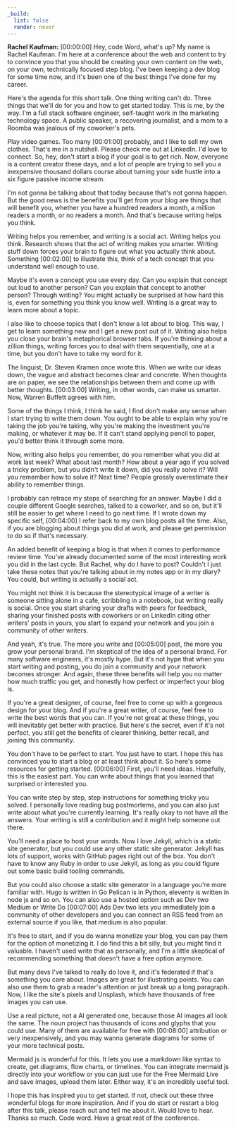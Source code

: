 ```yaml
---
_build:
  list: false
  render: never
---
```


**Rachel Kaufman:** [00:00:00] Hey, code Word, what's up? My name is Rachel Kaufman. I'm here at a conference about the web and content to try to convince you that you should be creating your own content on the web, on your own, technically focused step blog. I've been keeping a dev blog for some time now, and it's been one of the best things I've done for my career.

Here's the agenda for this short talk. One thing writing can't do. Three things that we'll do for you and how to get started today. This is me, by the way. I'm a full stack software engineer, self-taught work in the marketing technology space. A public speaker, a recovering journalist, and a mom to a Roomba was jealous of my coworker's pets.

Play video games. Too many [00:01:00] probably, and I like to sell my own clothes. That's me in a nutshell. Please check me out at LinkedIn. I'd love to connect. So, hey, don't start a blog if your goal is to get rich. Now, everyone is a content creator these days, and a lot of people are trying to sell you a inexpensive thousand dollars course about turning your side hustle into a six figure passive income stream.

I'm not gonna be talking about that today because that's not gonna happen. But the good news is the benefits you'll get from your blog are things that will benefit you, whether you have a hundred readers a month, a million readers a month, or no readers a month. And that's because writing helps you think.

Writing helps you remember, and writing is a social act. Writing helps you think. Research shows that the act of writing makes you smarter. Writing stuff down forces your brain to figure out what you actually think about. Something [00:02:00] to illustrate this, think of a tech concept that you understand well enough to use.

Maybe it's even a concept you use every day. Can you explain that concept out loud to another person? Can you explain that concept to another person? Through writing? You might actually be surprised at how hard this is, even for something you think you know well. Writing is a great way to learn more about a topic.

I also like to choose topics that I don't know a lot about to blog. This way, I get to learn something new and I get a new post out of it. Writing also helps you close your brain's metaphorical browser tabs. If you're thinking about a zillion things, writing forces you to deal with them sequentially, one at a time, but you don't have to take my word for it.

The linguist, Dr. Steven Kramen once wrote this. When we write our ideas down, the vague and abstract becomes clear and concrete. When thoughts are on paper, we see the relationships between them and come up with better thoughts. [00:03:00] Writing, in other words, can make us smarter. Now, Warren Buffett agrees with him.

Some of the things I think, I think he said, I find don't make any sense when I start trying to write them down. You ought to be able to explain why you're taking the job you're taking, why you're making the investment you're making, or whatever it may be. If it can't stand applying pencil to paper, you'd better think it through some more.

Now, writing also helps you remember, do you remember what you did at work last week? What about last month? How about a year ago if you solved a tricky problem, but you didn't write it down, did you really solve it? Will you remember how to solve it? Next time? People grossly overestimate their ability to remember things.

I probably can retrace my steps of searching for an answer. Maybe I did a couple different Google searches, talked to a coworker, and so on, but it'll still be easier to get where I need to go next time. If I wrote down my specific self, [00:04:00] I refer back to my own blog posts all the time. Also, if you are blogging about things you did at work, and please get permission to do so if that's necessary.

An added benefit of keeping a blog is that when it comes to performance review time. You've already documented some of the most interesting work you did in the last cycle. But Rachel, why do I have to post? Couldn't I just take these notes that you're talking about in my notes app or in my diary? You could, but writing is actually a social act.

You might not think it is because the stereotypical image of a writer is someone sitting alone in a cafe, scribbling in a notebook, but writing really is social. Once you start sharing your drafts with peers for feedback, sharing your finished posts with coworkers or on LinkedIn citing other writers' posts in yours, you start to expand your network and you join a community of other writers.

And yeah, it's true. The more you write and [00:05:00] post, the more you grow your personal brand. I'm skeptical of the idea of a personal brand. For many software engineers, it's mostly hype. But it's not hype that when you start writing and posting, you do join a community and your network becomes stronger. And again, these three benefits will help you no matter how much traffic you get, and honestly how perfect or imperfect your blog is.

If you're a great designer, of course, feel free to come up with a gorgeous design for your blog. And if you're a great writer, of course, feel free to write the best words that you can. If you're not great at these things, you will inevitably get better with practice. But here's the secret, even if it's not perfect, you still get the benefits of clearer thinking, better recall, and joining this community.

You don't have to be perfect to start. You just have to start. I hope this has convinced you to start a blog or at least think about it. So here's some resources for getting started. [00:06:00] First, you'll need ideas. Hopefully, this is the easiest part. You can write about things that you learned that surprised or interested you.

You can write step by step, step instructions for something tricky you solved. I personally love reading bug postmortems, and you can also just write about what you're currently learning. It's really okay to not have all the answers. Your writing is still a contribution and it might help someone out there.

You'll need a place to host your words. Now I love Jekyll, which is a static site generator, but you could use any other static site generator. Jekyll has lots of support, works with GitHub pages right out of the box. You don't have to know any Ruby in order to use Jekyll, as long as you could figure out some basic build tooling commands.

But you could also choose a static site generator in a language you're more familiar with. Hugo is written in Go Pelican is in Python, eleventy is written in node js and so on. You can also use a hosted option such as Dev two Medium or Write Do [00:07:00] Ads Dev two lets you immediately join a community of other developers and you can connect an RSS feed from an external source if you like, that medium is also popular.

It's free to start, and if you do wanna monetize your blog, you can pay them for the option of monetizing it. I do find this a bit silly, but you might find it valuable. I haven't used write that as personally, and I'm a little skeptical of recommending something that doesn't have a free option anymore.

But many devs I've talked to really do love it, and it's federated if that's something you care about. Images are great for illustrating points. You can also use them to grab a reader's attention or just break up a long paragraph. Now, I like the site's pixels and Unsplash, which have thousands of free images you can use.

Use a real picture, not a AI generated one, because those AI images all look the same. The noun project has thousands of icons and glyphs that you could use. Many of them are available for free with [00:08:00] attribution or very inexpensively, and you may wanna generate diagrams for some of your more technical posts.

Mermaid js is wonderful for this. It lets you use a markdown like syntax to create, get diagrams, flow charts, or timelines. You can integrate mermaid js directly into your workflow or you can just use for the Free Mermaid Live and save images, upload them later. Either way, it's an incredibly useful tool.

I hope this has inspired you to get started. If not, check out these three wonderful blogs for more inspiration. And if you do start or restart a blog after this talk, please reach out and tell me about it. Would love to hear. Thanks so much. Code word. Have a great rest of the conference.

